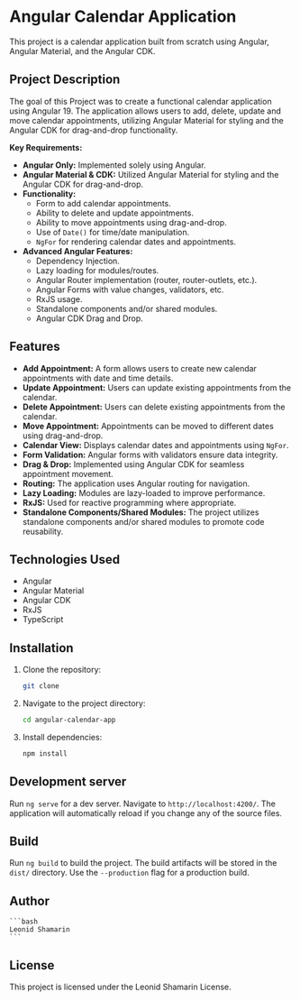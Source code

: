 # Angular Calendar Application

This project is a calendar application built from scratch using Angular, Angular Material, and the Angular CDK.

## Project Description

The goal of this Project was to create a functional calendar application using Angular 19. The application allows users to add, delete, update  and move calendar appointments, utilizing Angular Material for styling and the Angular CDK for drag-and-drop functionality.

**Key Requirements:**

* **Angular Only:** Implemented solely using Angular.
* **Angular Material & CDK:** Utilized Angular Material for styling and the Angular CDK for drag-and-drop.
* **Functionality:**
    * Form to add calendar appointments.
    * Ability to delete and update appointments.
    * Ability to move appointments using drag-and-drop.
    * Use of `Date()` for time/date manipulation.
    * `NgFor` for rendering calendar dates and appointments.
* **Advanced Angular Features:**
    * Dependency Injection.
    * Lazy loading for modules/routes.
    * Angular Router implementation (router, router-outlets, etc.).
    * Angular Forms with value changes, validators, etc.
    * RxJS usage.
    * Standalone components and/or shared modules.
    * Angular CDK Drag and Drop.

## Features

* **Add Appointment:** A form allows users to create new calendar appointments with date and time details.
* **Update Appointment:** Users can update existing appointments from the calendar.
* **Delete Appointment:** Users can delete existing appointments from the calendar.
* **Move Appointment:** Appointments can be moved to different dates using drag-and-drop.
* **Calendar View:** Displays calendar dates and appointments using `NgFor`.
* **Form Validation:** Angular forms with validators ensure data integrity.
* **Drag & Drop:** Implemented using Angular CDK for seamless appointment movement.
* **Routing:** The application uses Angular routing for navigation.
* **Lazy Loading:** Modules are lazy-loaded to improve performance.
* **RxJS:** Used for reactive programming where appropriate.
* **Standalone Components/Shared Modules:** The project utilizes standalone components and/or shared modules to promote code reusability.

## Technologies Used

* Angular 
* Angular Material
* Angular CDK
* RxJS
* TypeScript

## Installation

1.  Clone the repository:

    ```bash
    git clone 
    ```

2.  Navigate to the project directory:

    ```bash
    cd angular-calendar-app
    ```

3.  Install dependencies:

    ```bash
    npm install
    ```

## Development server

Run `ng serve` for a dev server. Navigate to `http://localhost:4200/`. The application will automatically reload if you change any of the source files.

## Build

Run `ng build` to build the project. The build artifacts will be stored in the `dist/` directory. Use the `--production` flag for a production build.

## Author
    ```bash
    Leonid Shamarin
    ```
## License

This project is licensed under the Leonid Shamarin License.